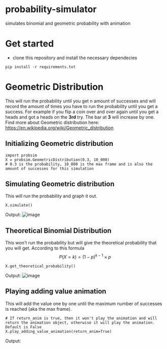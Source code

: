 # probability-simulator
simulates binomial and geometric probability with animation

# Get started
- clone this repository and install the necessary dependecies

```
pip install -r requirements.txt
```

# Geometric Distribution
This will run the probability until you get n amount of successes and will record the amount of times you have to run the probability until you get a success.
For example if you flip a coin over and over again until you get a heads and got a heads on the **3rd** try. The bar at **3** will increase by one.
Find more about Geometric distribution here: https://en.wikipedia.org/wiki/Geometric_distribution 
## Initializing Geometric distribution
```
import probsim
X = probsim.GeometricDistribution(0.3, 10_000)
# 0.3 is the probability, 10_000 is the max frame and is also the amount of successes for this simulation
```
## Simulating Geometric distribution
This will run the probability and graph it out.
```
X.simulate()
```
Output:
![image](https://github.com/k1m-ch1/probability-simulator/assets/116435978/93af9940-c8db-486d-9e5d-75ee75094b16)

## Theoretical Binomial Distribution
This won't run the probability but will give the theoretical probability that you will get. According to this formula
$$
P(X = k) = (1-p)^{k-1} \times p
$$
```
X.get_theoretical_probability()
```
Output:
![image](https://github.com/k1m-ch1/probability-simulator/assets/116435978/b8843239-d249-4b56-80a5-dadc528c1706)

## Playing adding value animation
This will add the value one by one until the maximum number of successes is reached (aka the max frame).
```
# If return_anim is true, then it won't play the animation and will return the animation object, otherwise it will play the animation. Default is False
X.play_adding_value_animation(return_anim=True)
```

Output:





